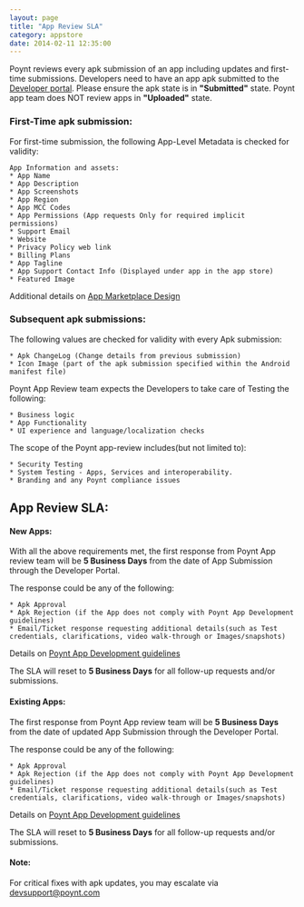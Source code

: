 ```yaml
---
layout: page
title: "App Review SLA"
category: appstore
date: 2014-02-11 12:35:00
---
```


Poynt reviews every apk submission of an app including updates and first-time submissions.
Developers need to have an app apk submitted to the [Developer portal](https://poynt.net/mc/#/developer/dashboard).
Please ensure the apk state is in **"Submitted"** state. Poynt app team does NOT review apps in **"Uploaded"** state.

### First-Time apk submission:
For first-time submission, the following App-Level Metadata is checked for validity:
```
App Information and assets:
* App Name
* App Description
* App Screenshots
* App Region
* App MCC Codes
* App Permissions (App requests Only for required implicit permissions)
* Support Email
* Website
* Privacy Policy web link
* Billing Plans
* App Tagline
* App Support Contact Info (Displayed under app in the app store)
* Featured Image
```
Additional details on [App Marketplace Design](https://d85ecz8votkqa.cloudfront.net/documents/ghost/App_Marketplace_Design.pdf)

### Subsequent apk submissions:

The following values are checked for validity with every Apk submission:

```
* Apk ChangeLog (Change details from previous submission)
* Icon Image (part of the apk submission specified within the Android manifest file)
```

Poynt App Review team expects the Developers to take care of Testing the following:

```
* Business logic
* App Functionality
* UI experience and language/localization checks
```

The scope of the Poynt app-review includes(but not limited to):

```
* Security Testing
* System Testing - Apps, Services and interoperability.
* Branding and any Poynt compliance issues
```

## App Review SLA:

#### New Apps:

With all the above requirements met, the first response from Poynt App review team will be **5 Business Days** from the date of App Submission through the Developer Portal.

The response could be any of the following:

```
* Apk Approval
* Apk Rejection (if the App does not comply with Poynt App Development guidelines)
* Email/Ticket response requesting additional details(such as Test credentials, clarifications, video walk-through or Images/snapshots)
```

Details on [Poynt App Development guidelines](app-development-guidelines.html)

The SLA will reset to **5 Business Days** for all follow-up requests and/or submissions.


#### Existing Apps:

The first response from Poynt App review team will be **5 Business Days** from the date of updated App Submission through the Developer Portal.

The response could be any of the following:

```
* Apk Approval
* Apk Rejection (if the App does not comply with Poynt App Development guidelines)
* Email/Ticket response requesting additional details(such as Test credentials, clarifications, video walk-through or Images/snapshots)
```

Details on [Poynt App Development guidelines](app-development-guidelines.html)

The SLA will reset to **5 Business Days** for all follow-up requests and/or submissions.


#### **Note**:
For critical fixes with apk updates, you may escalate via [devsupport@poynt.com]()

<!-- feedback widget -->
<SCRIPT type="text/javascript">window.doorbellOptions = { appKey: 'eDRWq9iHMZLMyue0tGGchA7bvMGCFBeaHm8XBDUSkdBFcv0cYCi9eDTRBEIekznx' };(function(w, d, t) { var hasLoaded = false; function l() { if (hasLoaded) { return; } hasLoaded = true; window.doorbellOptions.windowLoaded = true; var g = d.createElement(t);g.id = 'doorbellScript';g.type = 'text/javascript';g.async = true;g.src = 'https://embed.doorbell.io/button/6657?t='+(new Date().getTime());(d.getElementsByTagName('head')[0]||d.getElementsByTagName('body')[0]).appendChild(g); } if (w.attachEvent) { w.attachEvent('onload', l); } else if (w.addEventListener) { w.addEventListener('load', l, false); } else { l(); } if (d.readyState == 'complete') { l(); } }(window, document, 'SCRIPT')); </SCRIPT>
